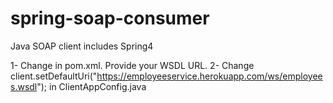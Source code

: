 # spring-soap-consumer
Java SOAP client includes Spring4

1- Change <url> in pom.xml. Provide your WSDL URL.
2- Change client.setDefaultUri("https://employeeservice.herokuapp.com/ws/employees.wsdl"); in ClientAppConfig.java
